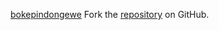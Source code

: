 [bokepindongewe](https://bokepindongewe.pages.dev)
Fork the [repository](https://github.com/moygecears) on GitHub.